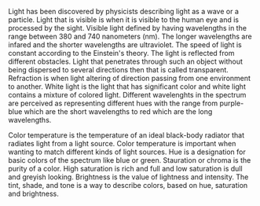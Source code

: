 Light has been discovered by physicists describing light as a wave or a particle. Light that is visible is when it is visible to the human eye and is processed by the sight. Visible light defined by having wavelengths in the range between 380 and 740 nanometers (nm). The longer wavelengths are infared and the shorter wavelengths are ultraviolet. The speed of light is constant according to the Einstein's theory.
The light is reflected from different obstacles. Light that penetrates through such an object without being dispersed to several directions then that is called transparent. Refraction is when light altering of direction passing from one environment to another. White light is the light that has significant color and white light contains a mixture of colored light. Different wavelenghts in the spectrum are perceived as representing different hues with the range from purple-blue which are the short wavelengths to red which are the long wavelengths.

Color temperature is the temperature of an ideal black-body radiator that radiates light from a light source. Color temperature is important when wanting to match different kinds of light sources. Hue is a designation for basic colors of the spectrum like blue or green. Stauration or chroma is the purity of a color. High saturation is rich and full and low saturation is dull and greyish looking. Brightness is the value of lightness and intensity. The tint, shade, and tone is a way to describe colors, based on hue, saturation and brightness.
